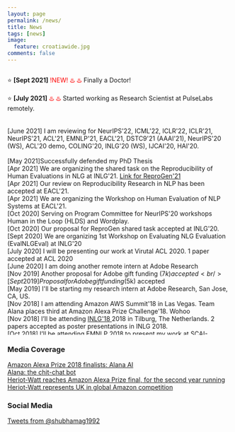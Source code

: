 ```yaml
---
layout: page
permalink: /news/
title: News
tags: [news]
image:
  feature: croatiawide.jpg
comments: false
---
```



<script>
	(function($){
		$(window).on("load",function(){
		    $("body").mCustomScrollbar({
		        theme:"inset-dark",
		        mouseWheel:{enable:true}
		    });
		});
	})(jQuery);
</script>
 
 <div class="mCustomScrollbar" data-mcs-theme="inset-dark" style="height:600px;width:500px;font:25px/30px;font-face: Inherit; overflow:auto;">

⭐️ <span style="font-weight: bold;">[Sept 2021]</span>  <span style="color:red;"> !NEW! ♨️ ♨️</span> Finally a Doctor! 
<br />		
⭐️ <span style="font-weight: bold;">[July 2021]</span>  <span style="color:red;"> ♨️ ♨️</span> Started working as Research Scientist at PulseLabs remotely.  
<br />	
[June 2021] I am reviewing for NeurIPS'22, ICML'22, ICLR'22, ICLR'21, NeurIPS'21, ACL'21, EMNLP'21, EACL'21, DSTC9'21 (AAAI'21), NeurIPS'20 (WS), ACL'20 demo, COLING'20, INLG'20 (WS), IJCAI'20, HAI'20.
<br />		
[May 2021]Successfully defended my PhD Thesis
<br />
[Apr 2021] We are organizing the shared task on the Reproducibility of Human Evaluations in NLG at INLG'21. <a href="https://reprogen.github.io/">Link for ReproGen'21</a>
<br />
[Apr 2021] Our review on Reproducibility Research in NLP has been accepted at EACL'21.
<br />
[Apr 2021] We are organizing the Workshop on Human Evaluation of NLP Systems at EACL'21.
<br />
[Oct 2020] Serving on Program Committee for NeurIPS'20 workshops Human in the Loop (HLDS) and Wordplay. 
<br />
[Oct 2020] Our proposal for ReproGen shared task accepted at INLG'20.
<br />
[Sept 2020] We are organizing 1st Workshop on Evaluating NLG Evaluation (EvalNLGEval) at INLG'20
<br />
[July 2020] I will be presenting our work at Virutal ACL 2020. 1 paper accepted at ACL 2020
<br />
[June 2020] I am doing another remote intern at Adobe Research
<br />
[Nov 2019] Another proposal for Adobe gift funding ($7k) accepted
<br />
[Sept 2019] Proposal for Adobe gift funding ($5k) accepted
<br />
[May 2019] I'll be starting my research intern at Adobe Research, San Jose, CA, US.
<br />
[Nov 2018] I am attending Amazon AWS Summit'18 in Las Vegas. Team Alana places third at Amazon Alexa Prize Challenge'18. Wohoo
<br />
[Nov 2018] I’ll be attending <a href="https://inlg2018.uvt.nl/">INLG'18 </a> 2018 in Tilburg, The Netherlands. 2 papers accepted as poster presentations in INLG 2018.
<br />
[Oct 2018] I’ll be attending EMNLP 2018 to present my work at <a href="https://scai.info/2018/">SCAI-EMNLP'18 </a>.
<br />
[Sept 2018] I’ll be attending ECCV 2018. Team Pikabot among top-3 teams at Visual Dialog Challenge in SiVL, ECCV 2018 .
</div>


### Media Coverage

[Amazon Alexa Prize 2018 finalists: Alana AI](https://www.youtube.com/watch?v=dY9MaAxdYsg&ab_channel=Alana) <br />
[Alana: the chit-chat bot](https://www.bbc.co.uk/programmes/p06jt7j4) <br />
[Heriot-Watt reaches Amazon Alexa Prize final, for the second year running](https://futurescot.com/heriot-watt-amazon-alexa-prize-final/) <br />
[Heriot-Watt represents UK in global Amazon competition](https://www.hw.ac.uk/news/articles/2018/heriot-watt-represents-uk-in-global-amazon.htm)

### Social Media

<a class="twitter-timeline" href="https://twitter.com/shubhamag1992" data-widget-id="338001751854686210">Tweets from @shubhamag1992</a>
<script>!function(d,s,id){var js,fjs=d.getElementsByTagName(s)[0],p=/^http:/.test(d.location)?'http':'https';if(!d.getElementById(id)){js=d.createElement(s);js.id=id;js.src=p+"://platform.twitter.com/widgets.js";fjs.parentNode.insertBefore(js,fjs);}}(document,"script","twitter-wjs");</script>
